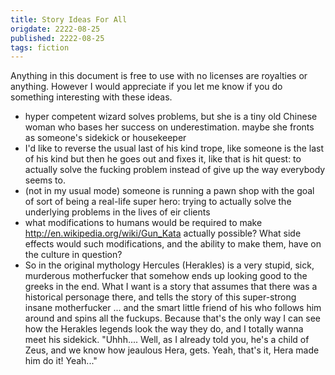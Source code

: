 ```yaml
---
title: Story Ideas For All
origdate: 2222-08-25
published: 2222-08-25
tags: fiction
---
```


Anything in this document is free to use with no licenses are royalties or anything. However I would appreciate if you let me know if you do something interesting with these ideas. 

- hyper competent  wizard solves problems, but she is a tiny old Chinese woman who bases her success on underestimation. maybe she fronts as someone's sidekick or housekeeper 
- I'd like to reverse the usual last of his kind trope, like  someone is the last of his kind but then he goes out and fixes it, like that is hit quest: to actually solve the fucking problem instead of  give up the way everybody seems to. 
- (not in my usual mode) someone is running a pawn shop with the goal of sort of being a real-life super hero: trying to actually solve the underlying problems in the lives of eir clients
- what modifications to humans would be required to make http://en.wikipedia.org/wiki/Gun_Kata actually possible?    What side effects would such modifications, and the ability to make them, have on the culture in question?
- So in the original mythology Hercules (Herakles) is a very stupid, sick, murderous motherfucker that somehow ends up looking good to the greeks in the end.  What I want is a story that assumes that there was a historical personage there, and tells the story of this super-strong insane motherfucker ...  and the smart little friend of his who follows him around and spins all the fuckups. Because that's the only way I can see how the Herakles legends look the way they do, and I totally wanna meet his sidekick. "Uhhh....  Well, as I already told you, he's a child of Zeus, and we know how jeaulous Hera, gets. Yeah, that's it, Hera made him do it!  Yeah..."
